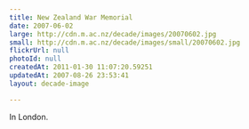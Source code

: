 ```yaml
---
title: New Zealand War Memorial
date: 2007-06-02
large: http://cdn.m.ac.nz/decade/images/20070602.jpg
small: http://cdn.m.ac.nz/decade/images/small/20070602.jpg
flickrUrl: null
photoId: null
createdAt: 2011-01-30 11:07:20.59251
updatedAt: 2007-08-26 23:53:41
layout: decade-image

---
```

In London.
